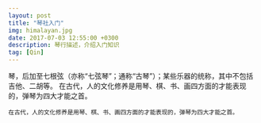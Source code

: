 ```yaml
---
layout: post
title: "琴社入门"
img: himalayan.jpg
date: 2017-07-03 12:55:00 +0300
description: 琴行描述，介绍入门知识
tag: [Qin]
---
```


琴，后加至七根弦（亦称“七弦琴”；通称“古琴”）；某些乐器的统称，其中不包括吉他、二胡等。
在古代，人的文化修养是用琴、棋、书、画四方面的才能表现的，弹琴为四大才能之首。

	在古代，人的文化修养是用琴、棋、书、画四方面的才能表现的，弹琴为四大才能之首。